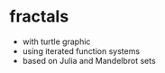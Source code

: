 # fractals

* with turtle graphic
* using iterated function systems
* based on Julia and Mandelbrot sets